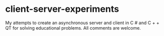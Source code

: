 client-server-experiments
=========================

My attempts to create an asynchronous server and client in C # and C + + QT for solving educational problems.
All comments are welcome.
